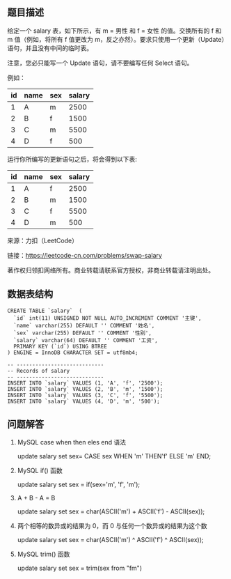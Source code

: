 ## 题目描述

给定一个 salary 表，如下所示，有 m = 男性 和 f = 女性 的值。交换所有的 f 和 m 值（例如，将所有 f 值更改为 m，反之亦然）。要求只使用一个更新（Update）语句，并且没有中间的临时表。

注意，您必只能写一个 Update 语句，请不要编写任何 Select 语句。

例如：

| id | name | sex | salary |
|----|------|-----|--------|
| 1  | A    | m   | 2500   |
| 2  | B    | f   | 1500   |
| 3  | C    | m   | 5500   |
| 4  | D    | f   | 500    |
运行你所编写的更新语句之后，将会得到以下表:

| id | name | sex | salary |
|----|------|-----|--------|
| 1  | A    | f   | 2500   |
| 2  | B    | m   | 1500   |
| 3  | C    | f   | 5500   |
| 4  | D    | m   | 500    |

来源：力扣（LeetCode）

链接：https://leetcode-cn.com/problems/swap-salary

著作权归领扣网络所有。商业转载请联系官方授权，非商业转载请注明出处。

## 数据表结构

```
CREATE TABLE `salary`  (
  `id` int(11) UNSIGNED NOT NULL AUTO_INCREMENT COMMENT '主键',
  `name` varchar(255) DEFAULT '' COMMENT '姓名',
  `sex` varchar(255) DEFAULT '' COMMENT '性别',
  `salary` varchar(64) DEFAULT '' COMMENT '工资',
  PRIMARY KEY (`id`) USING BTREE
) ENGINE = InnoDB CHARACTER SET = utf8mb4;

-- ----------------------------
-- Records of salary
-- ----------------------------
INSERT INTO `salary` VALUES (1, 'A', 'f', '2500');
INSERT INTO `salary` VALUES (2, 'B', 'm', '1500');
INSERT INTO `salary` VALUES (3, 'C', 'f', '5500');
INSERT INTO `salary` VALUES (4, 'D', 'm', '500');
```

## 问题解答

1. MySQL case when then eles end 语法

    update salary set sex= CASE sex WHEN 'm' THEN'f' ELSE 'm' END;

2. MySQL if() 函数

    update salary set sex = if(sex='m', 'f', 'm');

3. A + B - A = B

    update salary set sex = char(ASCII('m') + ASCII('f') - ASCII(sex));

4. 两个相等的数异或的结果为 0，而 0 与任何一个数异或的结果为这个数

    update salary set sex = char(ASCII('m') ^ ASCII('f') ^ ASCII(sex));

5. MySQL trim() 函数

    update salary set sex = trim(sex from "fm")